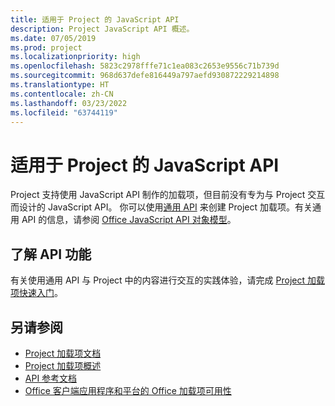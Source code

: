 ```yaml
---
title: 适用于 Project 的 JavaScript API
description: Project JavaScript API 概述。
ms.date: 07/05/2019
ms.prod: project
ms.localizationpriority: high
ms.openlocfilehash: 5823c2978fffe71c1ea083c2653e9556c71b739d
ms.sourcegitcommit: 968d637defe816449a797aefd930872229214898
ms.translationtype: HT
ms.contentlocale: zh-CN
ms.lasthandoff: 03/23/2022
ms.locfileid: "63744119"
---
```

# <a name="javascript-api-for-project"></a>适用于 Project 的 JavaScript API

Project 支持使用 JavaScript API 制作的加载项，但目前没有专为与 Project 交互而设计的 JavaScript API。 你可以使用[通用 API](/javascript/api/office) 来创建 Project 加载项。有关通用 API 的信息，请参阅 [Office JavaScript API 对象模型](../../develop/office-javascript-api-object-model.md)。 

## <a name="learn-about-api-capabilities"></a>了解 API 功能

有关使用通用 API 与 Project 中的内容进行交互的实践体验，请完成 [Project 加载项快速入门](../../quickstarts/project-quickstart.md)。 

## <a name="see-also"></a>另请参阅

- [Project 加载项文档](../../project/index.yml)
- [Project 加载项概述](../../project/project-add-ins.md)
- [API 参考文档](../javascript-api-for-office.md)
- [Office 客户端应用程序和平台的 Office 加载项可用性](../../overview/office-add-in-availability.md)